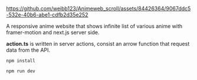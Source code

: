 https://github.com/weibb123/Animeweb_scroll/assets/84426364/9067ddc5-532e-40b6-abe1-cdfb2d35e252

A responsive anime website that shows infinite list of various anime with framer-motion and next.js server side.

<b>action.ts</b> is written in server actions, consist an arrow function that request data from the API.

```npm install```

```npm run dev```
